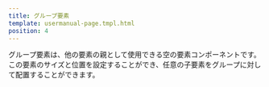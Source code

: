 ```yaml
---
title: グループ要素
template: usermanual-page.tmpl.html
position: 4
---
```


グループ要素は、他の要素の親として使用できる空の要素コンポーネントです。この要素のサイズと位置を設定することができ、任意の子要素をグループに対して配置することができます。

